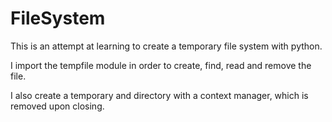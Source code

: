 # FileSystem
This is an attempt at learning to create a temporary file system with python.

I import the tempfile module in order to create, find, read and remove the file.

I also create a temporary and directory with a context manager, which is removed upon closing.
